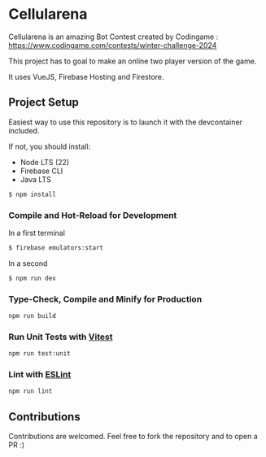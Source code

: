 # Cellularena

Cellularena is an amazing Bot Contest created by Codingame : https://www.codingame.com/contests/winter-challenge-2024

This project has to goal to make an online two player version of the game.

It uses VueJS, Firebase Hosting and Firestore.

## Project Setup

Easiest way to use this repository is to launch it with the devcontainer included.

If not, you should install:

- Node LTS (22)
- Firebase CLI
- Java LTS

```sh
$ npm install
```

### Compile and Hot-Reload for Development

In a first terminal

```sh
$ firebase emulators:start
```

In a second

```sh
$ npm run dev
```

### Type-Check, Compile and Minify for Production

```sh
npm run build
```

### Run Unit Tests with [Vitest](https://vitest.dev/)

```sh
npm run test:unit
```

### Lint with [ESLint](https://eslint.org/)

```sh
npm run lint
```

## Contributions

Contributions are welcomed. Feel free to fork the repository and to open a PR :)
